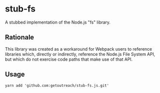 # stub-fs

A stubbed implementation of the Node.js "fs" library.

## Rationale

This library was created as a workaround for Webpack users to reference libraries
which, directly or indirectly, reference the Node.js File System API, but which
do not exercise code paths that make use of that API.

## Usage

```
yarn add 'github.com:getoutreach/stub-fs.js.git'
```
